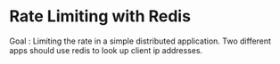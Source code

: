 # Rate Limiting with Redis

Goal : Limiting the rate in a simple distributed application. Two different apps should use redis to look up client ip addresses.